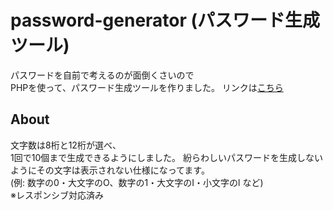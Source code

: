 # password-generator (パスワード生成ツール)
パスワードを自前で考えるのが面倒くさいので  
PHPを使って、パスワード生成ツールを作りました。
リンクは[こちら](https://yn-it.com/password-generator/)
## About  
文字数は8桁と12桁が選べ、  
1回で10個まで生成できるようにしました。 
紛らわしいパスワードを生成しないようにその文字は表示されない仕様になってます。  
(例: 数字の0・大文字のO、数字の1・大文字のI・小文字のl など)   
※レスポンシブ対応済み  



